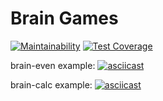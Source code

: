 # Brain Games
[![Maintainability](https://api.codeclimate.com/v1/badges/a3392ed8b16b1c0a17cb/maintainability)](https://codeclimate.com/github/RuslanZholud/brain_games/maintainability)
[![Test Coverage](https://api.codeclimate.com/v1/badges/a3392ed8b16b1c0a17cb/test_coverage)](https://codeclimate.com/github/RuslanZholud/brain_games/test_coverage)

brain-even example:
[![asciicast](https://asciinema.org/a/FGnro3sCtU3HTyLbT2SJ1RYgY.svg)](https://asciinema.org/a/FGnro3sCtU3HTyLbT2SJ1RYgY)

brain-calc example:
[![asciicast](https://asciinema.org/a/X05v4uIdyzpoUQTxmBacJsXwt.svg)](https://asciinema.org/a/X05v4uIdyzpoUQTxmBacJsXwt)
